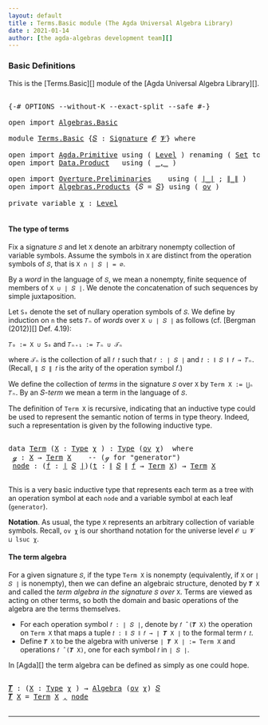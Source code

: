 ```yaml
---
layout: default
title : Terms.Basic module (The Agda Universal Algebra Library)
date : 2021-01-14
author: [the agda-algebras development team][]
---
```


### <a id="basic-definitions">Basic Definitions</a>

This is the [Terms.Basic][] module of the [Agda Universal Algebra Library][].

<pre class="Agda">

<a id="301" class="Symbol">{-#</a> <a id="305" class="Keyword">OPTIONS</a> <a id="313" class="Pragma">--without-K</a> <a id="325" class="Pragma">--exact-split</a> <a id="339" class="Pragma">--safe</a> <a id="346" class="Symbol">#-}</a>

<a id="351" class="Keyword">open</a> <a id="356" class="Keyword">import</a> <a id="363" href="Algebras.Basic.html" class="Module">Algebras.Basic</a>

<a id="379" class="Keyword">module</a> <a id="386" href="Terms.Basic.html" class="Module">Terms.Basic</a> <a id="398" class="Symbol">{</a><a id="399" href="Terms.Basic.html#399" class="Bound">𝑆</a> <a id="401" class="Symbol">:</a> <a id="403" href="Algebras.Basic.html#3576" class="Function">Signature</a> <a id="413" href="Algebras.Basic.html#1210" class="Generalizable">𝓞</a> <a id="415" href="Algebras.Basic.html#1212" class="Generalizable">𝓥</a><a id="416" class="Symbol">}</a> <a id="418" class="Keyword">where</a>

<a id="425" class="Keyword">open</a> <a id="430" class="Keyword">import</a> <a id="437" href="Agda.Primitive.html" class="Module">Agda.Primitive</a> <a id="452" class="Keyword">using</a> <a id="458" class="Symbol">(</a> <a id="460" href="Agda.Primitive.html#597" class="Postulate">Level</a> <a id="466" class="Symbol">)</a> <a id="468" class="Keyword">renaming</a> <a id="477" class="Symbol">(</a> <a id="479" href="Agda.Primitive.html#326" class="Primitive">Set</a> <a id="483" class="Symbol">to</a> <a id="486" class="Primitive">Type</a> <a id="491" class="Symbol">)</a>
<a id="493" class="Keyword">open</a> <a id="498" class="Keyword">import</a> <a id="505" href="Data.Product.html" class="Module">Data.Product</a>   <a id="520" class="Keyword">using</a> <a id="526" class="Symbol">(</a> <a id="528" href="Agda.Builtin.Sigma.html#236" class="InductiveConstructor Operator">_,_</a> <a id="532" class="Symbol">)</a>

<a id="535" class="Keyword">open</a> <a id="540" class="Keyword">import</a> <a id="547" href="Overture.Preliminaries.html" class="Module">Overture.Preliminaries</a>    <a id="573" class="Keyword">using</a> <a id="579" class="Symbol">(</a> <a id="581" href="Overture.Preliminaries.html#4155" class="Function Operator">∣_∣</a> <a id="585" class="Symbol">;</a> <a id="587" href="Overture.Preliminaries.html#4193" class="Function Operator">∥_∥</a> <a id="591" class="Symbol">)</a>
<a id="593" class="Keyword">open</a> <a id="598" class="Keyword">import</a> <a id="605" href="Algebras.Products.html" class="Module">Algebras.Products</a> <a id="623" class="Symbol">{</a><a id="624" class="Argument">𝑆</a> <a id="626" class="Symbol">=</a> <a id="628" href="Terms.Basic.html#399" class="Bound">𝑆</a><a id="629" class="Symbol">}</a> <a id="631" class="Keyword">using</a> <a id="637" class="Symbol">(</a> <a id="639" href="Algebras.Products.html#2950" class="Function">ov</a> <a id="642" class="Symbol">)</a>

<a id="645" class="Keyword">private</a> <a id="653" class="Keyword">variable</a> <a id="662" href="Terms.Basic.html#662" class="Generalizable">χ</a> <a id="664" class="Symbol">:</a> <a id="666" href="Agda.Primitive.html#597" class="Postulate">Level</a>

</pre>

#### The type of terms

Fix a signature `𝑆` and let `X` denote an arbitrary nonempty collection of variable symbols. Assume the symbols in `X` are distinct from the operation symbols of `𝑆`, that is `X ∩ ∣ 𝑆 ∣ = ∅`.

By a *word* in the language of `𝑆`, we mean a nonempty, finite sequence of members of `X ∪ ∣ 𝑆 ∣`. We denote the concatenation of such sequences by simple juxtaposition.

Let `S₀` denote the set of nullary operation symbols of `𝑆`. We define by induction on `n` the sets `𝑇ₙ` of *words* over `X ∪ ∣ 𝑆 ∣` as follows (cf. [Bergman (2012)][] Def. 4.19):

`𝑇₀ := X ∪ S₀` and `𝑇ₙ₊₁ := 𝑇ₙ ∪ 𝒯ₙ`

where `𝒯ₙ` is the collection of all `𝑓 𝑡` such that `𝑓 : ∣ 𝑆 ∣` and `𝑡 : ∥ 𝑆 ∥ 𝑓 → 𝑇ₙ`. (Recall, `∥ 𝑆 ∥ 𝑓` is the arity of the operation symbol 𝑓.)

We define the collection of *terms* in the signature `𝑆` over `X` by `Term X := ⋃ₙ 𝑇ₙ`. By an 𝑆-*term* we mean a term in the language of `𝑆`.

The definition of `Term X` is recursive, indicating that an inductive type could be used to represent the semantic notion of terms in type theory. Indeed, such a representation is given by the following inductive type.

<pre class="Agda">

<a id="1818" class="Keyword">data</a> <a id="Term"></a><a id="1823" href="Terms.Basic.html#1823" class="Datatype">Term</a> <a id="1828" class="Symbol">(</a><a id="1829" href="Terms.Basic.html#1829" class="Bound">X</a> <a id="1831" class="Symbol">:</a> <a id="1833" href="Terms.Basic.html#486" class="Primitive">Type</a> <a id="1838" href="Terms.Basic.html#662" class="Generalizable">χ</a> <a id="1840" class="Symbol">)</a> <a id="1842" class="Symbol">:</a> <a id="1844" href="Terms.Basic.html#486" class="Primitive">Type</a> <a id="1849" class="Symbol">(</a><a id="1850" href="Algebras.Products.html#2950" class="Function">ov</a> <a id="1853" href="Terms.Basic.html#1838" class="Bound">χ</a><a id="1854" class="Symbol">)</a>  <a id="1857" class="Keyword">where</a>
 <a id="Term.ℊ"></a><a id="1864" href="Terms.Basic.html#1864" class="InductiveConstructor">ℊ</a> <a id="1866" class="Symbol">:</a> <a id="1868" href="Terms.Basic.html#1829" class="Bound">X</a> <a id="1870" class="Symbol">→</a> <a id="1872" href="Terms.Basic.html#1823" class="Datatype">Term</a> <a id="1877" href="Terms.Basic.html#1829" class="Bound">X</a>    <a id="1882" class="Comment">-- (ℊ for &quot;generator&quot;)</a>
 <a id="Term.node"></a><a id="1906" href="Terms.Basic.html#1906" class="InductiveConstructor">node</a> <a id="1911" class="Symbol">:</a> <a id="1913" class="Symbol">(</a><a id="1914" href="Terms.Basic.html#1914" class="Bound">f</a> <a id="1916" class="Symbol">:</a> <a id="1918" href="Overture.Preliminaries.html#4155" class="Function Operator">∣</a> <a id="1920" href="Terms.Basic.html#399" class="Bound">𝑆</a> <a id="1922" href="Overture.Preliminaries.html#4155" class="Function Operator">∣</a><a id="1923" class="Symbol">)(</a><a id="1925" href="Terms.Basic.html#1925" class="Bound">t</a> <a id="1927" class="Symbol">:</a> <a id="1929" href="Overture.Preliminaries.html#4193" class="Function Operator">∥</a> <a id="1931" href="Terms.Basic.html#399" class="Bound">𝑆</a> <a id="1933" href="Overture.Preliminaries.html#4193" class="Function Operator">∥</a> <a id="1935" href="Terms.Basic.html#1914" class="Bound">f</a> <a id="1937" class="Symbol">→</a> <a id="1939" href="Terms.Basic.html#1823" class="Datatype">Term</a> <a id="1944" href="Terms.Basic.html#1829" class="Bound">X</a><a id="1945" class="Symbol">)</a> <a id="1947" class="Symbol">→</a> <a id="1949" href="Terms.Basic.html#1823" class="Datatype">Term</a> <a id="1954" href="Terms.Basic.html#1829" class="Bound">X</a>

</pre>

This is a very basic inductive type that represents each term as a tree with an operation symbol at each `node` and a variable symbol at each leaf (`generator`).

**Notation**. As usual, the type `X` represents an arbitrary collection of variable symbols. Recall, `ov χ` is our shorthand notation for the universe level `𝓞 ⊔ 𝓥 ⊔ lsuc χ`.



#### The term algebra

For a given signature `𝑆`, if the type `Term X` is nonempty (equivalently, if `X` or `∣ 𝑆 ∣` is nonempty), then we can define an algebraic structure, denoted by `𝑻 X` and called the *term algebra in the signature* `𝑆` *over* `X`.  Terms are viewed as acting on other terms, so both the domain and basic operations of the algebra are the terms themselves.


+ For each operation symbol `𝑓 : ∣ 𝑆 ∣`, denote by `𝑓 ̂ (𝑻 X)` the operation on `Term X` that maps a tuple `𝑡 : ∥ 𝑆 ∥ 𝑓 → ∣ 𝑻 X ∣` to the formal term `𝑓 𝑡`.
+ Define `𝑻 X` to be the algebra with universe `∣ 𝑻 X ∣ := Term X` and operations `𝑓 ̂ (𝑻 X)`, one for each symbol `𝑓` in `∣ 𝑆 ∣`.

In [Agda][] the term algebra can be defined as simply as one could hope.

<pre class="Agda">

<a id="𝑻"></a><a id="3067" href="Terms.Basic.html#3067" class="Function">𝑻</a> <a id="3069" class="Symbol">:</a> <a id="3071" class="Symbol">(</a><a id="3072" href="Terms.Basic.html#3072" class="Bound">X</a> <a id="3074" class="Symbol">:</a> <a id="3076" href="Terms.Basic.html#486" class="Primitive">Type</a> <a id="3081" href="Terms.Basic.html#662" class="Generalizable">χ</a> <a id="3083" class="Symbol">)</a> <a id="3085" class="Symbol">→</a> <a id="3087" href="Algebras.Basic.html#6389" class="Function">Algebra</a> <a id="3095" class="Symbol">(</a><a id="3096" href="Algebras.Products.html#2950" class="Function">ov</a> <a id="3099" href="Terms.Basic.html#662" class="Generalizable">χ</a><a id="3100" class="Symbol">)</a> <a id="3102" href="Terms.Basic.html#399" class="Bound">𝑆</a>
<a id="3104" href="Terms.Basic.html#3067" class="Function">𝑻</a> <a id="3106" href="Terms.Basic.html#3106" class="Bound">X</a> <a id="3108" class="Symbol">=</a> <a id="3110" href="Terms.Basic.html#1823" class="Datatype">Term</a> <a id="3115" href="Terms.Basic.html#3106" class="Bound">X</a> <a id="3117" href="Agda.Builtin.Sigma.html#236" class="InductiveConstructor Operator">,</a> <a id="3119" href="Terms.Basic.html#1906" class="InductiveConstructor">node</a>

</pre>


------------------------------

[the agda-algebras development team]: https://github.com/ualib/agda-algebras#the-agda-algebras-development-team

